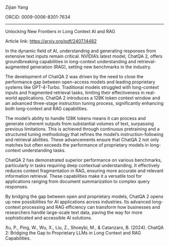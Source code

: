 Zijian Yang

ORCiD: 0009-0006-8301-7634

---

Unlocking New Frontiers in Long Context AI and RAG

Article link: https://arxiv.org/pdf/2407.14482

In the dynamic field of AI, understanding and generating responses from extensive text inputs remain critical. NVIDIA’s latest model, ChatQA 2, offers groundbreaking capabilities in long-context understanding and retrieval-augmented generation (RAG), setting new benchmarks in the industry.

The development of ChatQA 2 was driven by the need to close the performance gap between open-access models and leading proprietary systems like GPT-4-Turbo. Traditional models struggled with long-context inputs and fragmented retrieval tasks, limiting their effectiveness in real-world applications. ChatQA 2 introduces a 128K token context window and an advanced three-stage instruction tuning process, significantly enhancing both long-context and RAG capabilities.

The model’s ability to handle 128K tokens means it can process and generate coherent outputs from substantial volumes of text, surpassing previous limitations. This is achieved through continuous pretraining and a structured tuning methodology that refines the model’s instruction-following and retrieval abilities. These advancements ensure that ChatQA 2 not only matches but often exceeds the performance of proprietary models in long-context understanding tasks.

ChatQA 2 has demonstrated superior performance on various benchmarks, particularly in tasks requiring deep contextual understanding. It effectively reduces context fragmentation in RAG, ensuring more accurate and relevant information retrieval. These capabilities make it a versatile tool for applications ranging from document summarization to complex query responses.

By bridging the gap between open and proprietary models, ChatQA 2 opens up new possibilities for AI applications across industries. Its advanced long-context processing and RAG efficiency can transform how businesses and researchers handle large-scale text data, paving the way for more sophisticated and accessible AI solutions.

Xu, P., Ping, W., Wu, X., Liu, Z., Shoeybi, M., & Catanzaro, B. (2024). ChatQA 2: Bridging the Gap to Proprietary LLMs in Long Context and RAG Capabilities.